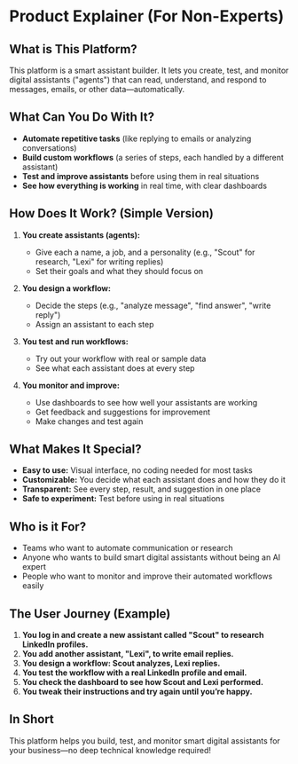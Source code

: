 # Product Explainer (For Non-Experts)

## What is This Platform?

This platform is a smart assistant builder. It lets you create, test, and monitor digital assistants ("agents") that can read, understand, and respond to messages, emails, or other data—automatically.

## What Can You Do With It?
- **Automate repetitive tasks** (like replying to emails or analyzing conversations)
- **Build custom workflows** (a series of steps, each handled by a different assistant)
- **Test and improve assistants** before using them in real situations
- **See how everything is working** in real time, with clear dashboards

## How Does It Work? (Simple Version)

1. **You create assistants (agents):**
   - Give each a name, a job, and a personality (e.g., "Scout" for research, "Lexi" for writing replies)
   - Set their goals and what they should focus on

2. **You design a workflow:**
   - Decide the steps (e.g., "analyze message", "find answer", "write reply")
   - Assign an assistant to each step

3. **You test and run workflows:**
   - Try out your workflow with real or sample data
   - See what each assistant does at every step

4. **You monitor and improve:**
   - Use dashboards to see how well your assistants are working
   - Get feedback and suggestions for improvement
   - Make changes and test again

## What Makes It Special?
- **Easy to use:** Visual interface, no coding needed for most tasks
- **Customizable:** You decide what each assistant does and how they do it
- **Transparent:** See every step, result, and suggestion in one place
- **Safe to experiment:** Test before using in real situations

## Who is it For?
- Teams who want to automate communication or research
- Anyone who wants to build smart digital assistants without being an AI expert
- People who want to monitor and improve their automated workflows easily

## The User Journey (Example)
1. **You log in and create a new assistant called "Scout" to research LinkedIn profiles.**
2. **You add another assistant, "Lexi", to write email replies.**
3. **You design a workflow: Scout analyzes, Lexi replies.**
4. **You test the workflow with a real LinkedIn profile and email.**
5. **You check the dashboard to see how Scout and Lexi performed.**
6. **You tweak their instructions and try again until you’re happy.**

## In Short
This platform helps you build, test, and monitor smart digital assistants for your business—no deep technical knowledge required! 